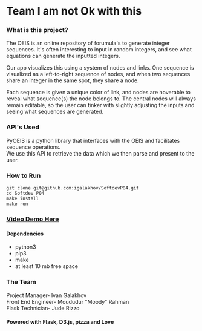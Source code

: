 # Team I am not Ok with this

### What is this project?

The OEIS is an online repository of forumula's to generate integer sequences. It's often interesting to input in random integers, 
and see what equations can generate the inputted integers.  

Our app visualizes this using a system of nodes and links. 
One sequence is visualized as a left-to-right sequence of nodes, and when two sequences share an integer in the same spot, they share a node.  

Each sequence is given a unique color of link, and nodes are hoverable to reveal what sequence(s) the node belongs to. 
The central nodes will always remain editable, so the user can tinker with slightly adjusting the inputs and seeing what sequences are generated.  

### API's Used
PyOEIS is a python library that interfaces with the OEIS and facilitates sequence operations.  
We use this API to retrieve the data which we then parse and present to the user.  

### How to Run
``` 
git clone git@github.com:igalakhov/SoftdevP04.git
cd Softdev P04
make install  
make run
```
### [Video Demo Here](https://youtu.be/douEuiqmY-Q)

#### Dependencies 
- python3
- pip3
- make
- at least 10 mb free space




### The Team
Project Manager- Ivan Galakhov  
Front End Engineer- Moududur "Moody" Rahman  
Flask Technician- Jude Rizzo


#### Powered with Flask, D3.js, pizza and Love
